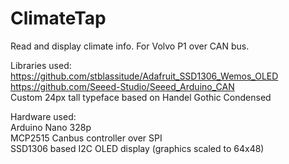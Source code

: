 # ClimateTap
Read and display climate info. For Volvo P1 over CAN bus.  

Libraries used:  
  https://github.com/stblassitude/Adafruit_SSD1306_Wemos_OLED  
  https://github.com/Seeed-Studio/Seeed_Arduino_CAN  
  Custom 24px tall typeface based on Handel Gothic Condensed  

Hardware used:  
  Arduino Nano 328p  
  MCP2515 Canbus controller over SPI  
  SSD1306 based I2C OLED display (graphics scaled to 64x48)
